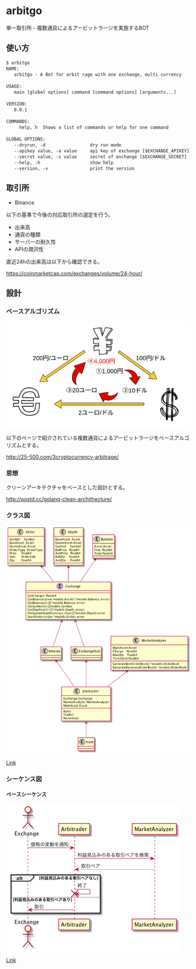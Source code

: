 # arbitgo

単一取引所 - 複数通貨によるアービットラージを実施するBOT

## 使い方

```
$ arbitgo
NAME:
   arbitgo - A Bot for arbit rage with one exchange, multi currency

USAGE:
   main [global options] command [command options] [arguments...]

VERSION:
   0.0.1

COMMANDS:
     help, h  Shows a list of commands or help for one command

GLOBAL OPTIONS:
   --dryrun, -d                 dry run mode
   --apikey value, -a value     api key of exchange [$EXCHANGE_APIKEY]
   --secret value, -s value     secret of exchange [$EXCHANGE_SECRET]
   --help, -h                   show help
   --version, -v                print the version
```

## 取引所

- Binance

以下の基準で今後の対応取引所の選定を行う。

- 出来高
- 通貨の種類
- サーバーの耐久性
- APIの潤沢性

直近24hの出来高は以下から確認できる。

https://coinmarketcap.com/exchanges/volume/24-hour/

## 設計

### ベースアルゴリズム

![](doc/img/arbit.png)

以下のページで紹介されている複数通貨によるアービットラージをベースアルゴリズムとする。

http://25-500.com/3cryptocurrency-arbitrage/

### 思想

クリーンアーキテクチャをベースとした設計とする。  

http://postd.cc/golang-clean-archithecture/

### クラス図

![](doc/uml/class.png)

[Link](doc/uml/class.pu)

### シーケンス図

#### ベースシーケンス

![](doc/uml/base_seq.png)

[Link](doc/ml/base_seq.pu)

